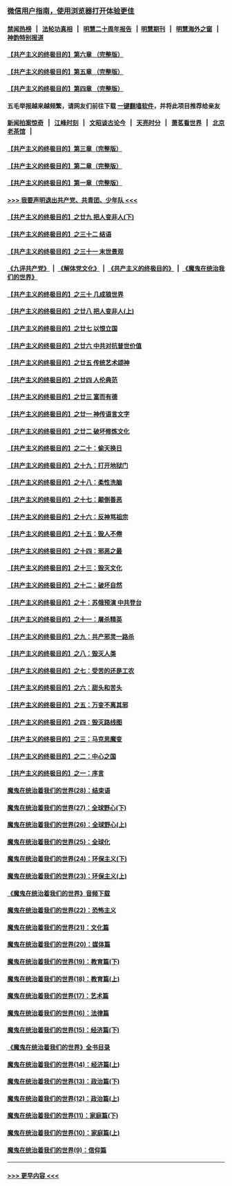 ### [微信用户指南，使用浏览器打开体验更佳](https://github.com/gfw-breaker/banned-news1/blob/master/indexes/wechat-guide.md?t=0)
#### [禁闻热榜](热点新闻.md?t=0)  &nbsp;&nbsp;|&nbsp;&nbsp; [法轮功真相](https://github.com/gfw-breaker/truth/blob/master/README.md?t=0) &nbsp;&nbsp;|&nbsp;&nbsp; [明慧二十周年报告](https://github.com/gfw-breaker/mh-reports/blob/master/README.md?t=0) &nbsp;&nbsp;|&nbsp;&nbsp;[明慧期刊](https://github.com/gfw-breaker/mh-qikan) &nbsp;&nbsp;|&nbsp;&nbsp; [明慧海外之窗](https://github.com/gfw-breaker/mh-news/blob/master/README.md?t=0) &nbsp;&nbsp;|&nbsp;&nbsp; [神韵特别报道](https://github.com/gfw-breaker/mh-news/blob/master/shenyun.md?t=0)
#### [【共产主义的终极目的】第六章 （完整版）](../pages/nsc422/n11428913.md?t=02110655) 
#### [【共产主义的终极目的】第五章 （完整版）](../pages/nsc422/n11428912.md?t=02110655) 
#### [【共产主义的终极目的】第四章 （完整版）](../pages/nsc422/n11428907.md?t=02110655) 
#### 五毛举报越来越频繁，请网友们前往下载 [一键翻墙软件](https://github.com/gfw-breaker/ssr-accounts)，并将此项目推荐给亲友
#### [新闻拍案惊奇](https://github.com/gfw-breaker/banned-news1/blob/master/pages/link4.md) &nbsp;&nbsp;|&nbsp;&nbsp; [江峰时刻](https://github.com/gfw-breaker/banned-news1/blob/master/pages/link4.md) &nbsp;&nbsp;|&nbsp;&nbsp; [文昭谈古论今](https://github.com/gfw-breaker/banned-news1/blob/master/pages/link4.md) &nbsp;&nbsp;|&nbsp;&nbsp; [天亮时分](https://github.com/gfw-breaker/banned-news1/blob/master/pages/link4.md) &nbsp;&nbsp;|&nbsp;&nbsp; [萧茗看世界](https://github.com/gfw-breaker/banned-news1/blob/master/pages/link4.md) &nbsp;&nbsp;|&nbsp;&nbsp; [北京老茶馆](https://github.com/gfw-breaker/banned-news1/blob/master/pages/link4.md) &nbsp;&nbsp;|&nbsp;&nbsp; 
#### [【共产主义的终极目的】第三章（完整版）](../pages/nsc422/n11428848.md?t=02110655) 
#### [【共产主义的终极目的】第二章（完整版）](../pages/nsc422/n11428831.md?t=02110655) 
#### [【共产主义的终极目的】第一章（完整版）](../pages/nsc422/n11417651.md?t=02110655) 
#### [>>> 我要声明退出共产党、共青团、少年队 <<<](https://github.com/begood0513/goodnews/blob/master/quit/letter.md) 
#### [【共产主义的终极目的】之廿九 把人变非人(下)](../pages/nsc422/n11344140.md?t=02110655) 
#### [【共产主义的终极目的】之三十二 结语](../pages/nsc422/n11360535.md?t=02110655) 
#### [【共产主义的终极目的】之三十一 末世景观](../pages/nsc422/n11351129.md?t=02110655) 
#### [《九评共产党》](https://github.com/begood0513/9ping.md/blob/master/README.md) &nbsp;|&nbsp; [《解体党文化》](../../../../jtdwh.md/blob/master/README.md)  &nbsp;|&nbsp; [《共产主义的终极目的》](../../../../gczydzjmd.md/blob/master/README.md) &nbsp;|&nbsp; [《魔鬼在统治我们的世界》](../../../../mgztzwmdsj.md/blob/master/README.md) 
#### [【共产主义的终极目的】之三十 几成狼世界](../pages/nsc422/n11348280.md?t=02110655) 
#### [【共产主义的终极目的】之廿八 把人变非人(上)](../pages/nsc422/n11340492.md?t=02110655) 
#### [【共产主义的终极目的】之廿七 以恨立国](../pages/nsc422/n11336944.md?t=02110655) 
#### [【共产主义的终极目的】之廿六 中共对抗普世价值](../pages/nsc422/n11324785.md?t=02110655) 
#### [【共产主义的终极目的】之廿五 传统艺术颂神](../pages/nsc422/n11296396.md?t=02110655) 
#### [【共产主义的终极目的】之廿四 人伦典范](../pages/nsc422/n11296397.md?t=02110655) 
#### [【共产主义的终极目的】之廿三 富而有德](../pages/nsc422/n11283598.md?t=02110655) 
#### [【共产主义的终极目的】之廿一 神传语言文字](../pages/nsc422/n11263265.md?t=02110655) 
#### [【共产主义的终极目的】之廿二 破坏修炼文化](../pages/nsc422/n11245728.md?t=02110655) 
#### [【共产主义的终极目的】之二十：偷天换日](../pages/nsc422/n11238846.md?t=02110655) 
#### [【共产主义的终极目的】之十九：打开地狱门](../pages/nsc422/n11206376.md?t=02110655) 
#### [【共产主义的终极目的】之十八：柔性洗脑](../pages/nsc422/n11199994.md?t=02110655) 
#### [【共产主义的终极目的】之十七：颠倒善恶](../pages/nsc422/n11179782.md?t=02110655) 
#### [【共产主义的终极目的】之十六：反神骂祖宗](../pages/nsc422/n11166798.md?t=02110655) 
#### [【共产主义的终极目的】之十五：毁人不倦](../pages/nsc422/n11166792.md?t=02110655) 
#### [【共产主义的终极目的】之十四：邪恶之最](../pages/nsc422/n11150249.md?t=02110655) 
#### [【共产主义的终极目的】之十三：毁灭文化](../pages/nsc422/n11135227.md?t=02110655) 
#### [【共产主义的终极目的】之十二：破坏自然](../pages/nsc422/n11135214.md?t=02110655) 
#### [【共产主义的终极目的】之十：苏俄预演 中共登台](../pages/nsc422/n11118424.md?t=02110655) 
#### [【共产主义的终极目的】之十一：屠杀精英](../pages/nsc422/n11118442.md?t=02110655) 
#### [【共产主义的终极目的】之九：共产邪灵一路杀](../pages/nsc422/n11114139.md?t=02110655) 
#### [【共产主义的终极目的】之八：毁灭人类](../pages/nsc422/n11108503.md?t=02110655) 
#### [【共产主义的终极目的】之七：受苦的还是工农](../pages/nsc422/n11101809.md?t=02110655) 
#### [【共产主义的终极目的】之六：甜头和苦头](../pages/nsc422/n11096971.md?t=02110655) 
#### [【共产主义的终极目的】之五：万变不离其邪](../pages/nsc422/n11091285.md?t=02110655) 
#### [【共产主义的终极目的】之四：毁灭路线图](../pages/nsc422/n11086284.md?t=02110655) 
#### [【共产主义的终极目的】之三：马克思魔变](../pages/nsc422/n11061941.md?t=02110655) 
#### [【共产主义的终极目的】之二：中心之国](../pages/nsc422/n11047728.md?t=02110655) 
#### [【共产主义的终极目的】之一：序言](../pages/nsc422/n11086077.md?t=02110655) 
#### [魔鬼在统治着我们的世界(28)：结束语](../pages/nsc422/n10936246.md?t=02110655) 
#### [魔鬼在统治着我们的世界(27)：全球野心(下)](../pages/nsc422/n10928319.md?t=02110655) 
#### [魔鬼在统治着我们的世界(26)：全球野心(上)](../pages/nsc422/n10900318.md?t=02110655) 
#### [魔鬼在统治着我们的世界(25)：全球化](../pages/nsc422/n10788205.md?t=02110655) 
#### [魔鬼在统治着我们的世界(24)：环保主义(下)](../pages/nsc422/n10695307.md?t=02110655) 
#### [魔鬼在统治着我们的世界(23)：环保主义(上)](../pages/nsc422/n10688613.md?t=02110655) 
#### [《魔鬼在统治着我们的世界》音频下载](../pages/nsc422/n10635553.md?t=02110655) 
#### [魔鬼在统治着我们的世界(22)：恐怖主义](../pages/nsc422/n10614727.md?t=02110655) 
#### [魔鬼在统治着我们的世界(21)：文化篇](../pages/nsc422/n10597706.md?t=02110655) 
#### [魔鬼在统治着我们的世界(20)：媒体篇](../pages/nsc422/n10586579.md?t=02110655) 
#### [魔鬼在统治着我们的世界(19)：教育篇(下)](../pages/nsc422/n10564808.md?t=02110655) 
#### [魔鬼在统治着我们的世界(18)：教育篇(上)](../pages/nsc422/n10526970.md?t=02110655) 
#### [魔鬼在统治着我们的世界(17)：艺术篇](../pages/nsc422/n10499093.md?t=02110655) 
#### [魔鬼在统治着我们的世界(16)：法律篇](../pages/nsc422/n10485969.md?t=02110655) 
#### [魔鬼在统治着我们的世界(15)：经济篇(下)](../pages/nsc422/n10469975.md?t=02110655) 
#### [《魔鬼在统治着我们的世界》全书目录](../pages/nsc422/n10464261.md?t=02110655) 
#### [魔鬼在统治着我们的世界(14)：经济篇(上)](../pages/nsc422/n10457370.md?t=02110655) 
#### [魔鬼在统治着我们的世界(13)：政治篇(下)](../pages/nsc422/n10448270.md?t=02110655) 
#### [魔鬼在统治着我们的世界(12)：政治篇(上)](../pages/nsc422/n10444576.md?t=02110655) 
#### [魔鬼在统治着我们的世界(11)：家庭篇(下)](../pages/nsc422/n10440961.md?t=02110655) 
#### [魔鬼在统治着我们的世界(10)：家庭篇(上)](../pages/nsc422/n10435448.md?t=02110655) 
#### [魔鬼在统治着我们的世界(9)：信仰篇](../pages/nsc422/n10432159.md?t=02110655) 

----
#### [ >>> 更早内容 <<< ](../indexes/nsc422-earlier.md)
